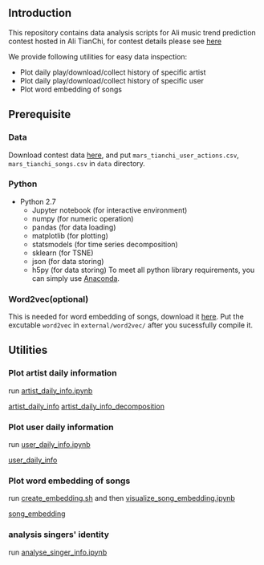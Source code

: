 
## Introduction

This repository contains data analysis scripts for Ali music trend prediction contest hosted in Ali TianChi, for contest details please see [here](https://tianchi.shuju.aliyun.com/competition/faq.htm?spm=5176.100068.5678.3.MJN8tJ&raceId=231531)

We provide following utilities for easy data inspection:

- Plot daily play/download/collect history of specific artist
- Plot daily play/download/collect history of specific user
- Plot word embedding of songs


## Prerequisite
### Data
Download contest data [here](https://tianchi.shuju.aliyun.com/competition/information.htm?spm=5176.100069.5678.2.b1xJxV&raceId=231531), and put `mars_tianchi_user_actions.csv`, `mars_tianchi_songs.csv` in `data` directory.

### Python
- Python 2.7
  - Jupyter notebook (for interactive environment)
  - numpy  (for numeric operation)
  - pandas (for data loading)
  - matplotlib (for plotting)
  - statsmodels (for time series decomposition)
  - sklearn (for TSNE)
  - json (for data storing)
  - h5py (for data storing)
To meet all python library requirements, you can simply use [Anaconda](https://www.continuum.io/downloads).

### Word2vec(optional)
This is needed for word embedding of songs, download it [here](https://github.com/dav/word2vec). Put the excutable `word2vec` in `external/word2vec/` after you sucessfully compile it.

## Utilities
### Plot artist daily information
run [artist_daily_info.ipynb](artist_daily_info.ipynb)

[artist_daily_info](assets/artist_daily_info.png)
[artist_daily_info_decomposition](assets/artist_daily_info_decomposition.png)

### Plot user daily information
run [user_daily_info.ipynb](user_daily_info.ipynb)

[user_daily_info](assets/user_daily_info.png)

### Plot word embedding of songs
run [create_embedding.sh](create_embedding.sh) and then [visualize_song_embedding.ipynb](visualize_song_embedding.ipynb)

[song_embedding](assets/tsne_color_artist_id_1500.png)

### analysis singers' identity
run [analyse_singer_info.ipynb](analyse_singer_info.ipynb)
